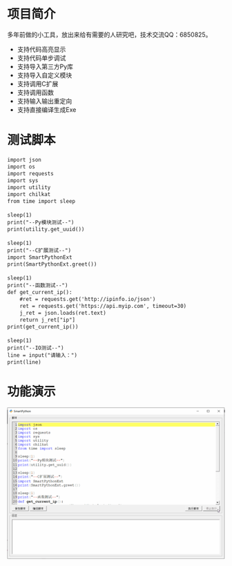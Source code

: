 # 项目简介

多年前做的小工具，放出来给有需要的人研究吧，技术交流QQ：6850825。

* 支持代码高亮显示
* 支持代码单步调试
* 支持导入第三方Py库
* 支持导入自定义模块
* 支持调用C扩展
* 支持调用函数
* 支持输入输出重定向
* 支持直接编译生成Exe


# 测试脚本
```
import json
import os
import requests
import sys
import utility
import chilkat
from time import sleep

sleep(1)
print("--Py模块测试--")
print(utility.get_uuid())

sleep(1)
print("--C扩展测试--")
import SmartPythonExt
print(SmartPythonExt.greet())

sleep(1)
print("--函数测试--")
def get_current_ip():
	#ret = requests.get('http://ipinfo.io/json')
	ret = requests.get('https://api.myip.com', timeout=30)
	j_ret = json.loads(ret.text)
	return j_ret["ip"]
print(get_current_ip())

sleep(1)
print("--IO测试--")
line = input("请输入：")
print(line)
```

# 功能演示
![image](https://github.com/hcaihao/SmartPython/blob/main/demo.gif)

